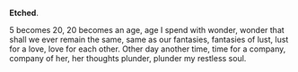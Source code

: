 **Etched**.

5 becomes 20, 20 becomes an age, age I spend with wonder, wonder that shall we ever remain the same, same as our fantasies, fantasies of lust, lust for a love, love for each other. Other day another time, time for a company, company of her, her thoughts plunder, plunder my restless soul.
